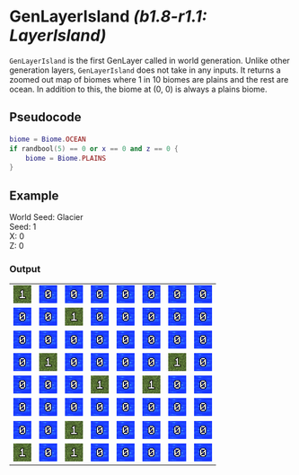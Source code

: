 # GenLayerIsland *(b1.8-r1.1: LayerIsland)*

`GenLayerIsland` is the first GenLayer called in world generation. Unlike other generation layers, `GenLayerIsland` does not take in any inputs. It returns a zoomed out map of biomes where 1 in 10 biomes are plains and the rest are ocean. In addition to this, the biome at (0, 0) is always a plains biome.

## Pseudocode
```lua
biome = Biome.OCEAN
if randbool(5) == 0 or x == 0 and z == 0 {
    biome = Biome.PLAINS
}
```

## Example
World Seed: Glacier<br>
Seed: 1<br>
X: 0<br>
Z: 0<br>

### Output
|  |  |  |  |  |  |  |  |
|--|--|--|--|--|--|--|--|
|![1](/assets/biome/1.png)|![0](/assets/biome/0.png)|![0](/assets/biome/0.png)|![0](/assets/biome/0.png)|![0](/assets/biome/0.png)|![0](/assets/biome/0.png)|![0](/assets/biome/0.png)|![0](/assets/biome/0.png)|
|![0](/assets/biome/0.png)|![0](/assets/biome/0.png)|![1](/assets/biome/1.png)|![0](/assets/biome/0.png)|![0](/assets/biome/0.png)|![0](/assets/biome/0.png)|![0](/assets/biome/0.png)|![0](/assets/biome/0.png)|
|![0](/assets/biome/0.png)|![0](/assets/biome/0.png)|![0](/assets/biome/0.png)|![0](/assets/biome/0.png)|![0](/assets/biome/0.png)|![0](/assets/biome/0.png)|![0](/assets/biome/0.png)|![0](/assets/biome/0.png)|
|![0](/assets/biome/0.png)|![1](/assets/biome/1.png)|![0](/assets/biome/0.png)|![0](/assets/biome/0.png)|![0](/assets/biome/0.png)|![0](/assets/biome/0.png)|![1](/assets/biome/1.png)|![0](/assets/biome/0.png)|
|![0](/assets/biome/0.png)|![0](/assets/biome/0.png)|![0](/assets/biome/0.png)|![1](/assets/biome/1.png)|![0](/assets/biome/0.png)|![1](/assets/biome/1.png)|![0](/assets/biome/0.png)|![0](/assets/biome/0.png)|
|![0](/assets/biome/0.png)|![0](/assets/biome/0.png)|![0](/assets/biome/0.png)|![0](/assets/biome/0.png)|![0](/assets/biome/0.png)|![0](/assets/biome/0.png)|![0](/assets/biome/0.png)|![0](/assets/biome/0.png)|
|![0](/assets/biome/0.png)|![0](/assets/biome/0.png)|![1](/assets/biome/1.png)|![0](/assets/biome/0.png)|![0](/assets/biome/0.png)|![0](/assets/biome/0.png)|![0](/assets/biome/0.png)|![0](/assets/biome/0.png)|
|![1](/assets/biome/1.png)|![0](/assets/biome/0.png)|![1](/assets/biome/1.png)|![0](/assets/biome/0.png)|![0](/assets/biome/0.png)|![0](/assets/biome/0.png)|![0](/assets/biome/0.png)|![0](/assets/biome/0.png)|
